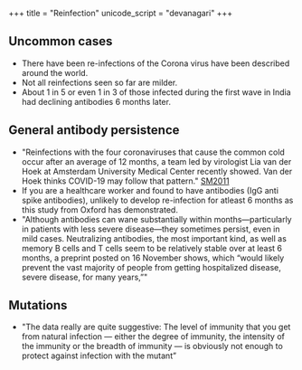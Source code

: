 +++
title = "Reinfection"
unicode_script = "devanagari"
+++

## Uncommon cases
- There have been re-infections of the Corona virus have been described around the world. 
- Not all reinfections seen so far are milder. 
- About 1 in 5 or even 1 in 3 of those infected during the first wave in India had declining antibodies 6 months later.

## General antibody persistence
- "Reinfections with the four coronaviruses that cause the common cold occur after an average of 12 months, a team led by virologist Lia van der Hoek at Amsterdam University Medical Center recently showed. Van der Hoek thinks COVID-19 may follow that pattern." [SM2011](https://www.sciencemag.org/news/2020/11/more-people-are-getting-covid-19-twice-suggesting-immunity-wanes-quickly-some)
- If you are a healthcare worker and found to have antibodies (IgG anti spike antibodies), unlikely to develop re-infection for atleast 6 months as this study from Oxford has demonstrated.
- "Although antibodies can wane substantially within months—particularly in patients with less severe disease—they sometimes persist, even in mild cases. Neutralizing antibodies, the most important kind, as well as memory B cells and T cells seem to be relatively stable over at least 6 months, a preprint posted on 16 November shows, which “would likely prevent the vast majority of people from getting hospitalized disease, severe disease, for many years,”"

## Mutations
- "The data really are quite suggestive: The level of immunity that you get from natural infection — either the degree of immunity, the intensity of the immunity or the breadth of immunity — is obviously not enough to protect against infection with the mutant”
